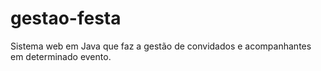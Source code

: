 # gestao-festa
Sistema web em Java que faz a gestão de convidados e acompanhantes em determinado evento.
